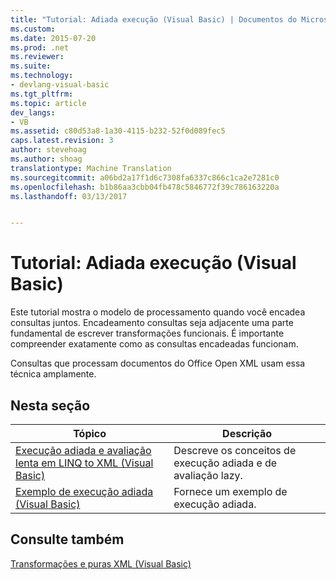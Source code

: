 ```yaml
---
title: "Tutorial: Adiada execução (Visual Basic) | Documentos do Microsoft"
ms.custom: 
ms.date: 2015-07-20
ms.prod: .net
ms.reviewer: 
ms.suite: 
ms.technology:
- devlang-visual-basic
ms.tgt_pltfrm: 
ms.topic: article
dev_langs:
- VB
ms.assetid: c80d53a8-1a30-4115-b232-52f0d089fec5
caps.latest.revision: 3
author: stevehoag
ms.author: shoag
translationtype: Machine Translation
ms.sourcegitcommit: a06bd2a17f1d6c7308fa6337c866c1ca2e7281c0
ms.openlocfilehash: b1b86aa3cbb04fb478c5846772f39c786163220a
ms.lasthandoff: 03/13/2017


---
```

# <a name="tutorial-deferred-execution-visual-basic"></a>Tutorial: Adiada execução (Visual Basic)
Este tutorial mostra o modelo de processamento quando você encadea consultas juntos. Encadeamento consultas seja adjacente uma parte fundamental de escrever transformações funcionais. É importante compreender exatamente como as consultas encadeadas funcionam.  
  
 Consultas que processam documentos do Office Open XML usam essa técnica amplamente.  
  
## <a name="in-this-section"></a>Nesta seção  
  
|Tópico|Descrição|  
|-----------|-----------------|  
|[Execução adiada e avaliação lenta em LINQ to XML (Visual Basic)](../../../../visual-basic/programming-guide/concepts/linq/deferred-execution-and-lazy-evaluation-in-linq-to-xml.md)|Descreve os conceitos de execução adiada e de avaliação lazy.|  
|[Exemplo de execução adiada (Visual Basic)](../../../../visual-basic/programming-guide/concepts/linq/deferred-execution-example.md)|Fornece um exemplo de execução adiada.|  
  
## <a name="see-also"></a>Consulte também  
 [Transformações e puras XML (Visual Basic)](../../../../visual-basic/programming-guide/concepts/linq/pure-functional-transformations-of-xml.md)
